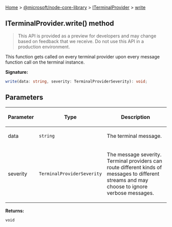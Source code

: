 [Home](./index) &gt; [@microsoft/node-core-library](./node-core-library.md) &gt; [ITerminalProvider](./node-core-library.iterminalprovider.md) &gt; [write](./node-core-library.iterminalprovider.write.md)

## ITerminalProvider.write() method

> This API is provided as a preview for developers and may change based on feedback that we receive. Do not use this API in a production environment.
> 

This function gets called on every terminal provider upon every message function call on the terminal instance.

<b>Signature:</b>

```typescript
write(data: string, severity: TerminalProviderSeverity): void;
```

## Parameters

|  <p>Parameter</p> | <p>Type</p> | <p>Description</p> |
|  --- | --- | --- |
|  <p>data</p> | <p>`string`</p> | <p>The terminal message.</p> |
|  <p>severity</p> | <p>`TerminalProviderSeverity`</p> | <p>The message severity. Terminal providers can route different kinds of messages to different streams and may choose to ignore verbose messages.</p> |

<b>Returns:</b>

`void`

